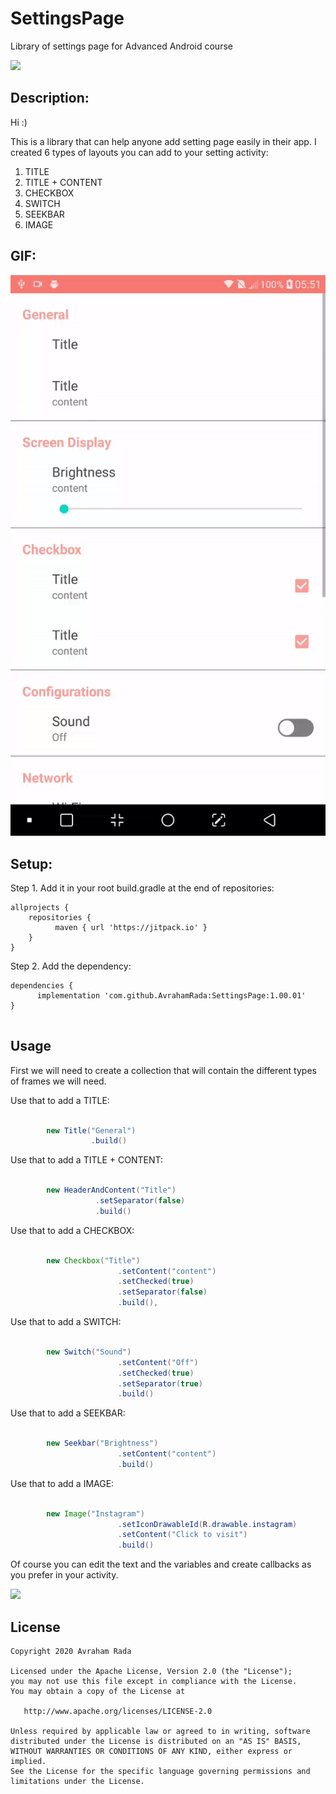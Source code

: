 # SettingsPage
Library of settings page for Advanced Android course

[![](https://jitpack.io/v/AvrahamRada/SettingsPage.svg)](https://jitpack.io/#AvrahamRada/SettingsPage)

## Description:
Hi :)

This is a library that can help anyone add setting page easily in their app.
I created 6 types of layouts you can add to your setting activity:

1. TITLE
2. TITLE + CONTENT
3. CHECKBOX
4. SWITCH
5. SEEKBAR
6. IMAGE

## GIF:

![](assets/settings.gif) 

## Setup:
Step 1. Add it in your root build.gradle at the end of repositories:
```
allprojects {
    repositories {
          maven { url 'https://jitpack.io' }
    }
}
```

Step 2. Add the dependency:

```
dependencies {
      implementation 'com.github.AvrahamRada:SettingsPage:1.00.01'
}


```
## Usage

First we will need to create a collection that will contain the different types of frames we will need.

Use that to add a TITLE:
```java                    

        new Title("General")
                  .build()

```

Use that to add a TITLE + CONTENT:
```java                    

        new HeaderAndContent("Title")
                   .setSeparator(false)
                   .build()

```
Use that to add a CHECKBOX:
```java                    

        new Checkbox("Title")
                        .setContent("content")
                        .setChecked(true)
                        .setSeparator(false)
                        .build(),

```
Use that to add a SWITCH:
```java                    

        new Switch("Sound")
                        .setContent("Off")
                        .setChecked(true)
                        .setSeparator(true)
                        .build()

```
Use that to add a SEEKBAR:
```java                    

        new Seekbar("Brightness")
                        .setContent("content")
                        .build()

```
Use that to add a IMAGE:
```java                    

        new Image("Instagram")
                        .setIconDrawableId(R.drawable.instagram)
                        .setContent("Click to visit")
                        .build()

```


Of course you can edit the text and the variables and create callbacks as you prefer in your activity.

<img src="images/settings01.png" width=250>
          
## License

    Copyright 2020 Avraham Rada

    Licensed under the Apache License, Version 2.0 (the "License");
    you may not use this file except in compliance with the License.
    You may obtain a copy of the License at

       http://www.apache.org/licenses/LICENSE-2.0

    Unless required by applicable law or agreed to in writing, software
    distributed under the License is distributed on an "AS IS" BASIS,
    WITHOUT WARRANTIES OR CONDITIONS OF ANY KIND, either express or implied.
    See the License for the specific language governing permissions and
    limitations under the License.
